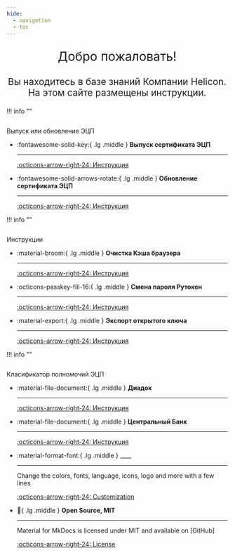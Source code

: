 ```yaml
---
hide:
  - navigation
  - toc
---
```




<p style="font-size:2.0em;text-align: center">
Добро пожаловать!
</p>
<p style="font-size:1.5em;text-align: center">
Вы находитесь в базе знаний Компании Helicon. На этом сайте размещены инструкции.
</p>
<p style="font-size:1.5em;text-align: center">

!!! info ""
<p style="font-size:2.0em;text-align: center">

Выпуск или обновление ЭЦП

</p>



<div class="grid cards" markdown>


-   :fontawesome-solid-key:{ .lg .middle } __Выпуск сертификата ЭЦП__

    ---
    [:octicons-arrow-right-24:    Инструкция](ecp/releaseecp/release.md)
    
-   :fontawesome-solid-arrows-rotate:{ .lg .middle } __Обновление сертификата ЭЦП__

    ---

    [:octicons-arrow-right-24: Инструкция](ecp/updateecp/update.md)


</div>
!!! info ""

<p style="font-size:2.0em;text-align: center">

Инструкции

</p>


<div class="grid cards" markdown>


-   :material-broom:{ .lg .middle } __Очистка Кэша браузера__

    ---
    [:octicons-arrow-right-24:    Инструкция](instructions/cache/cache.md)
    
-   :octicons-passkey-fill-16:{ .lg .middle } __Смена пароля Рутокен__

    ---

    [:octicons-arrow-right-24: Инструкция](instructions/pincode/pincode.md)

-   :material-export:{ .lg .middle } __Экспорт открытого ключа__

    ---

    [:octicons-arrow-right-24: Инструкция](instructions/openkey/openkey.md)


</div>
!!! info ""
<p style="font-size:2.0em;text-align: center">

Класификатор полномочий ЭЦП

</p>


<div class="grid cards" markdown>

-   :material-file-document:{ .lg .middle } __Диадок__ 

    ---

    [:octicons-arrow-right-24: Инструкция](m4d/diadoc.md)
    
-   :material-file-document:{ .lg .middle }  __Центральный Банк__

    ---


    [:octicons-arrow-right-24: Инструкция](m4d/cb.md)

-   :material-format-font:{ .lg .middle } ____

    ---

    Change the colors, fonts, language, icons, logo and more with a few lines

    [:octicons-arrow-right-24: Customization](#)

-   :key:{ .lg .middle } __Open Source, MIT__

    ---

    Material for MkDocs is licensed under MIT and available on [GitHub]

    [:octicons-arrow-right-24: License](#)

</div>

